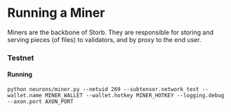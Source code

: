 # Running a Miner

Miners are the backbone of Storb. They are responsible for storing and serving pieces (of files) to validators, and by proxy to the end user. 

### Testnet
#### Running
```
python neurons/miner.py --netuid 269 --subtensor.network test --wallet.name MINER_WALLET --wallet.hotkey MINER_HOTKEY --logging.debug --axon.port AXON_PORT
```